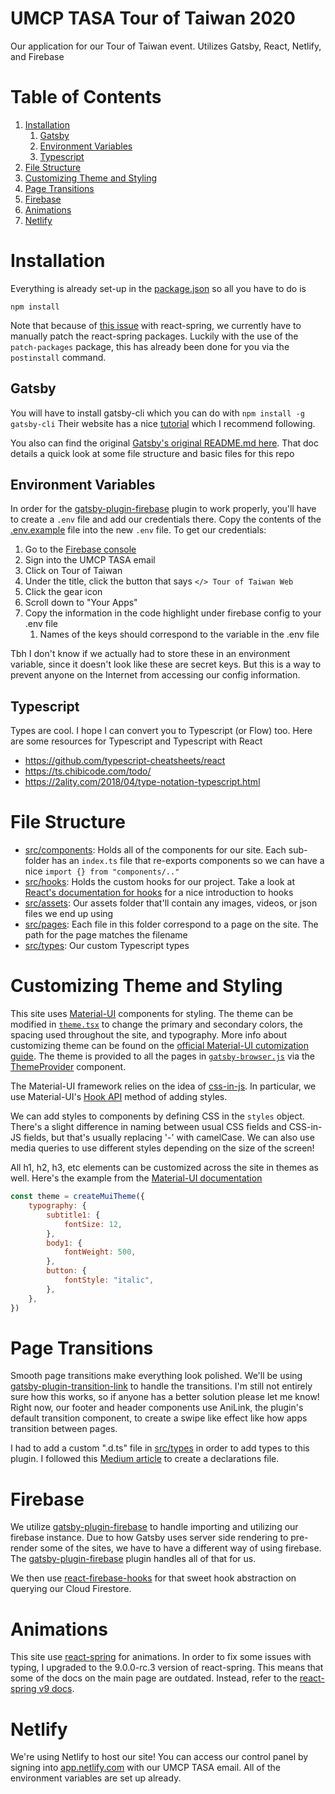 # UMCP TASA Tour of Taiwan 2020

Our application for our Tour of Taiwan event. Utilizes Gatsby, React, Netlify, and Firebase

# Table of Contents

1. [Installation](#installation)
    1. [Gatsby](#gatsby)
    2. [Environment Variables](#environment-variables)
    3. [Typescript](#typescript)
2. [File Structure](#file-structure)
3. [Customizing Theme and Styling](#customizing-theme-and-styling)
4. [Page Transitions](#page-transitions)
5. [Firebase](#firebase)
6. [Animations](#animations)
7. [Netlify](#netlify)

# Installation

Everything is already set-up in the [package.json](package.json) so all you have to do is

```
npm install
```

Note that because of [this issue](https://github.com/pmndrs/react-spring/issues/1078) with react-spring, we currently have to manually patch the react-spring packages. Luckily with the use of the `patch-packages` package, this has already been done for you via the `postinstall` command.

## Gatsby

You will have to install gatsby-cli which you can do with `npm install -g gatsby-cli`
Their website has a nice [tutorial](https://www.gatsbyjs.org/tutorial/) which I recommend following.

You also can find the original [Gatsby's original README.md here](https://github.com/gatsbyjs/gatsby-starter-hello-world). That doc details a quick look at some file structure and basic files for this repo

## Environment Variables

In order for the [gatsby-plugin-firebase](https://www.gatsbyjs.com/plugins/gatsby-plugin-firebase/?=firebase) plugin to work properly, you'll have to create a `.env` file and add our credentials there. Copy the contents of the [.env.example](.env.example) file into the new `.env` file. To get our credentials:

1. Go to the [Firebase console](https://console.firebase.google.com/)
2. Sign into the UMCP TASA email
3. Click on Tour of Taiwan
4. Under the title, click the button that says `</> Tour of Taiwan Web`
5. Click the gear icon
6. Scroll down to "Your Apps"
7. Copy the information in the code highlight under firebase config to your .env file
    1. Names of the keys should correspond to the variable in the .env file

Tbh I don't know if we actually had to store these in an environment variable, since it doesn't look like these are secret keys. But this is a way to prevent anyone on the Internet from accessing our config information.

## Typescript

Types are cool. I hope I can convert you to Typescript (or Flow) too. Here are some resources for Typescript and Typescript with React

-   https://github.com/typescript-cheatsheets/react
-   https://ts.chibicode.com/todo/
-   https://2ality.com/2018/04/type-notation-typescript.html

# File Structure

-   [src/components](src/components): Holds all of the components for our site. Each sub-folder has an `index.ts` file that re-exports components so we can have a nice `import {} from "components/.."`
-   [src/hooks](src/hooks): Holds the custom hooks for our project. Take a look at [React's documentation for hooks](https://reactjs.org/docs/hooks-intro.html) for a nice introduction to hooks
-   [src/assets](src/assets): Our assets folder that'll contain any images, videos, or json files we end up using
-   [src/pages](src/pages): Each file in this folder correspond to a page on the site. The path for the page matches the filename
-   [src/types](src/types): Our custom Typescript types

# Customizing Theme and Styling

This site uses [Material-UI](https://material-ui.com/) components for styling. The theme can be modified in [`theme.tsx`](/src/App/theme.tsx) to change the primary and secondary colors, the spacing used throughout the site, and typography. More info about customizing theme can be found on the [official Material-UI cutomization guide](https://material-ui.com/customization/theming/). The theme is provided to all the pages in [`gatsby-browser.js`](gatsby-browser.js) via the [ThemeProvider](/src/App/App.tsx) component.

The Material-UI framework relies on the idea of [css-in-js](https://css-tricks.com/bridging-the-gap-between-css-and-javascript-css-in-js/). In particular, we use Material-UI's [Hook API](https://material-ui.com/styles/basics/) method of adding styles.

We can add styles to components by defining CSS in the `styles` object. There's a slight difference in naming between usual CSS fields and CSS-in-JS fields, but that's usually replacing '-' with camelCase. We can also use media queries to use different styles depending on the size of the screen!

All h1, h2, h3, etc elements can be customized across the site in themes as well. Here's the example from the [Material-UI documentation](https://material-ui.com/customization/typography/)

```javascript
const theme = createMuiTheme({
    typography: {
        subtitle1: {
            fontSize: 12,
        },
        body1: {
            fontWeight: 500,
        },
        button: {
            fontStyle: "italic",
        },
    },
})
```

# Page Transitions

Smooth page transitions make everything look polished. We'll be using [gatsby-plugin-transition-link](https://transitionlink.tylerbarnes.ca/docs/transitionlink/) to handle the transitions. I'm still not entirely sure how this works, so if anyone has a better solution please let me know! Right now, our footer and header components use AniLink, the plugin's default transition component, to create a swipe like effect like how apps transition between pages.

I had to add a custom ".d.ts" file in [src/types](src/types) in order to add types to this plugin. I followed this [Medium article](https://medium.com/@chris_72272/migrating-to-typescript-write-a-declaration-file-for-a-third-party-npm-module-b1f75808ed2) to create a declarations file.

# Firebase

We utilize [gatsby-plugin-firebase](https://www.gatsbyjs.com/plugins/gatsby-plugin-firebase/?=firebase) to handle importing and utilizing our firebase instance. Due to how Gatsby uses server side rendering to pre-render some of the sites, we have to have a different way of using firebase. The [gatsby-plugin-firebase](https://www.gatsbyjs.com/plugins/gatsby-plugin-firebase/?=firebase) plugin handles all of that for us.

We then use [react-firebase-hooks](https://github.com/CSFrequency/react-firebase-hooks/tree/master/firestore) for that sweet hook abstraction on querying our Cloud Firestore.

# Animations

This site use [react-spring](https://www.react-spring.io/) for animations. In order to fix some issues with typing, I upgraded to the 9.0.0-rc.3 version of react-spring. This means that some of the docs on the main page are outdated. Instead, refer to the [react-spring v9 docs](https://aleclarson.github.io/react-spring/v9/).

# Netlify
We're using Netlify to host our site! You can access our control panel by signing into [app.netlify.com]([app.netlify.com]) with our UMCP TASA email. All of the environment variables are set up already.
